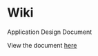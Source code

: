 # Wiki

Application Design Document

View the document [here](https://github.com/app-coding/wiki/wiki)
